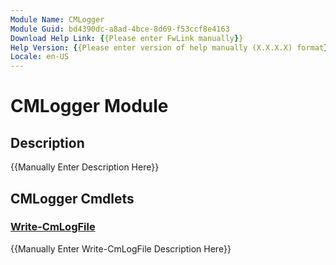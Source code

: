 ```yaml
---
Module Name: CMLogger
Module Guid: bd4390dc-a8ad-4bce-8d69-f53ccf8e4163
Download Help Link: {{Please enter FwLink manually}}
Help Version: {{Please enter version of help manually (X.X.X.X) format}}
Locale: en-US
---
```


# CMLogger Module
## Description
{{Manually Enter Description Here}}

## CMLogger Cmdlets
### [Write-CmLogFile](Write-CmLogFile.md)
{{Manually Enter Write-CmLogFile Description Here}}


